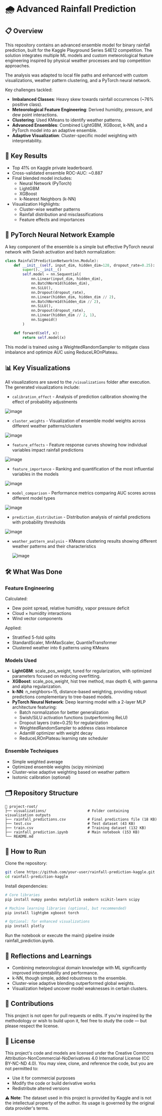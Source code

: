 # 🌧️ Advanced Rainfall Prediction

## 📋 Overview
This repository contains an advanced ensemble model for binary rainfall prediction, built for the Kaggle Playground Series S4E12 competition. The solution integrates multiple ML models and custom meteorological feature engineering inspired by physical weather processes and top competition approaches.

The analysis was adapted to local file paths and enhanced with custom visualizations, weather pattern clustering, and a PyTorch neural network.

Key challenges tackled:
- **Imbalanced Classes**: Heavy skew towards rainfall occurrences (~76% positive class).
- **Meteorological Feature Engineering**: Derived humidity, pressure, and dew point interactions.
- **Clustering**: Used KMeans to identify weather patterns.
- **Advanced Ensembles**: Combined LightGBM, XGBoost, k-NN, and a PyTorch model into an adaptive ensemble.
- **Adaptive Visualization**: Cluster-specific model weighting with interpretability.

## 🎯 Key Results
- Top 41% on Kaggle private leaderboard.
- Cross-validated ensemble ROC-AUC: ~0.887
- Final blended model includes:
  - Neural Network (PyTorch)
  - LightGBM
  - XGBoost
  - k-Nearest Neighbors (k-NN)
- Visualization Highlights:
  - Cluster-wise weather patterns
  - Rainfall distribution and misclassifications
  - Feature effects and importances

## 🧪 PyTorch Neural Network Example
A key component of the ensemble is a simple but effective PyTorch neural network with Swish activation and batch normalization:

```python
class RainfallPredictionNetwork(nn.Module):
    def __init__(self, input_dim, hidden_dim=128, dropout_rate=0.25):
        super().__init__()
        self.model = nn.Sequential(
            nn.Linear(input_dim, hidden_dim),
            nn.BatchNorm1d(hidden_dim),
            nn.SiLU(),
            nn.Dropout(dropout_rate),
            nn.Linear(hidden_dim, hidden_dim // 2),
            nn.BatchNorm1d(hidden_dim // 2),
            nn.SiLU(),
            nn.Dropout(dropout_rate),
            nn.Linear(hidden_dim // 2, 1),
            nn.Sigmoid()
        )

    def forward(self, x):
        return self.model(x)
```

This model is trained using a WeightedRandomSampler to mitigate class imbalance and optimize AUC using ReduceLROnPlateau.

## 📊 Key Visualizations
All visualizations are saved to the `/visualizations` folder after execution. The generated visualizations include:
- `calibration_effect` - Analysis of prediction calibration showing the effect of probability adjustments

![image](https://github.com/user-attachments/assets/9cfad060-f959-4c5f-8734-8b45f65eee07)

- `cluster_weights` - Visualization of ensemble model weights across different weather patterns/clusters

![image](https://github.com/user-attachments/assets/15f554ab-46bd-4a92-8901-d17f1aac81fe)
  
- `feature_effects` - Feature response curves showing how individual variables impact rainfall predictions

![image](https://github.com/user-attachments/assets/d05cf47e-6e0f-47d3-b830-d8154f9ef410)
  
- `feature_importance` - Ranking and quantification of the most influential variables in the models

![image](https://github.com/user-attachments/assets/dc9a7472-67a8-4618-92cc-71b38cf41644)

- `model_comparison` - Performance metrics comparing AUC scores across different model types

![image](https://github.com/user-attachments/assets/c30f86f7-a5f0-41a6-a482-943e45ced227)

- `prediction_distribution` - Distribution analysis of rainfall predictions with probability thresholds

![image](https://github.com/user-attachments/assets/957c2400-9aa4-405e-809b-86c242d9c6bf)

- `weather_pattern_analysis` - KMeans clustering results showing different weather patterns and their characteristics

  ![image](https://github.com/user-attachments/assets/230e7efa-9b71-43be-ace0-8373f693ed30)

## 🛠️ What Was Done

### Feature Engineering
Calculated:
- Dew point spread, relative humidity, vapor pressure deficit
- Cloud × humidity interactions
- Wind vector components

Applied:
- Stratified 5-fold splits
- StandardScaler, MinMaxScaler, QuantileTransformer
- Clustered weather into 6 patterns using KMeans

### Models Used
- **LightGBM**: scale_pos_weight, tuned for regularization, with optimized parameters focused on reducing overfitting.
- **XGBoost**: scale_pos_weight, hist tree method, max depth 6, with gamma and alpha regularization.
- **k-NN**: n_neighbors=15, distance-based weighting, providing robust predictions complementary to tree-based models.
- **PyTorch Neural Network**: Deep learning model with a 2-layer MLP architecture featuring:
  - Batch normalization for better generalization
  - Swish/SiLU activation functions (outperforming ReLU)
  - Dropout layers (rate=0.25) for regularization
  - WeightedRandomSampler to address class imbalance
  - AdamW optimizer with weight decay
  - ReduceLROnPlateau learning rate scheduler

### Ensemble Techniques
- Simple weighted average
- Optimized ensemble weights (scipy minimize)
- Cluster-wise adaptive weighting based on weather pattern
- Isotonic calibration (optional)

## 🗂️ Repository Structure
```
📁 project-root/
├── visualizations/                   # Folder containing visualization outputs
├── rainfall_predictions.csv          # Final predictions file (18 KB)
├── test.csv                          # Test dataset (43 KB)
├── train.csv                         # Training dataset (132 KB)
├── rainfall_prediction.ipynb         # Main notebook (153 KB)
└── README.md
```

## 🚀 How to Run
Clone the repository:
```bash
git clone https://github.com/your-user/rainfall-prediction-kaggle.git
cd rainfall-prediction-kaggle
```

Install dependencies:
```bash
# Core libraries
pip install numpy pandas matplotlib seaborn scikit-learn scipy

# Machine learning libraries (optional, but recommended)
pip install lightgbm xgboost torch

# Optional: for enhanced visualizations
pip install plotly
```

Run the notebook or execute the main() pipeline inside rainfall_prediction.ipynb.

## 🧠 Reflections and Learnings
- Combining meteorological domain knowledge with ML significantly improved interpretability and performance.
- k-NN, though simple, added robustness to the ensemble.
- Cluster-wise adaptive blending outperformed global weights.
- Visualization helped uncover model weaknesses in certain clusters.

## 🤝 Contributions
This project is not open for pull requests or edits. If you're inspired by the methodology or wish to build upon it, feel free to study the code — but please respect the license.

## 📜 License
This project's code and models are licensed under the Creative Commons Attribution-NonCommercial-NoDerivatives 4.0 International License (CC BY-NC-ND 4.0).
You may view, clone, and reference the code, but you are not permitted to:
- Use it for commercial purposes
- Modify the code or build derivative works
- Redistribute altered versions

⚠️ **Note**: The dataset used in this project is provided by Kaggle and is not the intellectual property of the author. Its usage is governed by the original data provider's terms.
